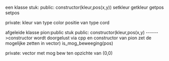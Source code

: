 een klasse stuk:
public:
	constructor(kleur,pos(x,y))
	setkleur
	getkleur
	getpos
	setpos


private:
	kleur van type color
	positie van type cord




afgeleide klasse pion:public stuk
public:
	constructor(kleur,pos(x,y) ------>constructor wordt doorgelust via cpp en constructor van pion zet de mogelijke zetten in vector)
	is_mog_beweeging(pos)


private:
	vector met mog bew ten opzichte van (0,0)
